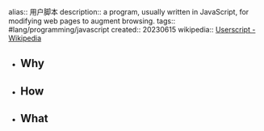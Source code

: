 alias:: 用户脚本
description:: a program, usually written in JavaScript, for modifying web pages to augment browsing.
tags:: #lang/programming/javascript
created:: 20230615
wikipedia:: [Userscript - Wikipedia](https://en.wikipedia.org/wiki/Userscript)

- ## Why
- ## How
- ## What